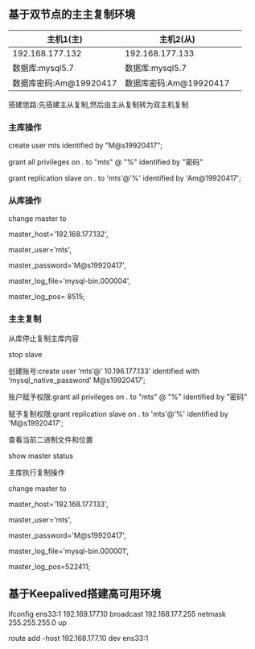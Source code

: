 ## 基于双节点的主主复制环境

| 主机1(主)              | 主机2(从)              |      |
| ---------------------- | ---------------------- | ---- |
| 192.168.177.132        | 192.168.177.133        |      |
| 数据库:mysql5.7        | 数据库:mysql5.7        |      |
| 数据库密码:Am@19920417 | 数据库密码:Am@19920417 |      |

搭建思路:先搭建主从复制,然后由主从复制转为双主机复制

### 主库操作



create user mts identified by "M@s19920417";

grant all privileges on *.* to "mts" @ "%" identified by "密码"

grant replication slave on *.* to 'mts'@'%' identified by 'Am@19920417';

### 从库操作

change master to

master_host='192.168.177.132',            

master_user='mts',							

master_password='M@s19920417',  

master_log_file='mysql-bin.000004',   

master_log_pos= 8515;	

### 主主复制

从库停止复制主库内容

stop slave

创建账号:create user ‘mts’@’ 10.196.177.133’ identified with ‘mysql_native_password’ M@s19920417’; 

账户赋予权限:grant all privileges on *.* to "mts" @ "%" identified by "密码"

赋予复制权限:grant replication slave on *.* to 'mts'@'%' identified by 'M@s19920417';

查看当前二进制文件和位置

show master status

主库执行复制操作

change master to

master_host='192.168.177.133',            

master_user='mts',							

master_password='M@s19920417',  

master_log_file='mysql-bin.000001',   

master_log_pos=522411;	



## 基于Keepalived搭建高可用环境

ifconfig ens33:1 192.169.177.10 broadcast 192.168.177.255 netmask 255.255.255.0 up

route add -host 192.168.177.10 dev ens33:1

